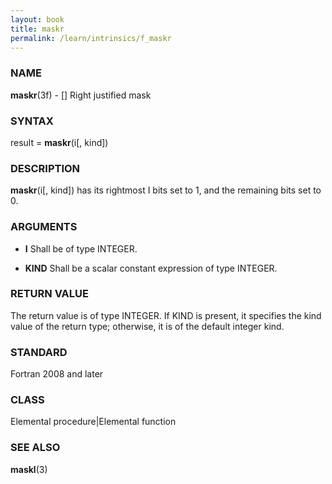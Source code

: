 ```yaml
---
layout: book
title: maskr
permalink: /learn/intrinsics/f_maskr
---
```

### NAME

**maskr**(3f) - \[\] Right justified mask

### SYNTAX

result = **maskr**(i\[, kind\])

### DESCRIPTION

**maskr**(i\[, kind\]) has its rightmost I bits set to 1, and the
remaining bits set to 0.

### ARGUMENTS

  - **I**
    Shall be of type INTEGER.

  - **KIND**
    Shall be a scalar constant expression of type INTEGER.

### RETURN VALUE

The return value is of type INTEGER. If KIND is present, it specifies
the kind value of the return type; otherwise, it is of the default
integer kind.

### STANDARD

Fortran 2008 and later

### CLASS

Elemental procedure|Elemental function

### SEE ALSO

**maskl**(3)
